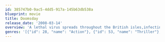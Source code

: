 ```yaml
---
id: 385747b0-9ac5-4dd5-917a-145b63db538a
blueprint: movie
title: Doomsday
release_date: '2008-03-14'
overview: 'A lethal virus spreads throughout the British isles,infecting millions and killing hundreds of thousands. To contain the threat, acting authorities brutally quarantine the country as it succumbs to fear and chaos. The quarantine is successful. Three decades later, the Reaper virus violently resurfaces in a major city. An elite group of specialists is urgently dispatched into the still-quarantined country to retrieve a cure by any means necessary. Shut off from the rest of the world, the unit must battle through a landscape that has become a waking nightmare.'
genres: '[{"id": 28, "name": "Action"}, {"id": 53, "name": "Thriller"}, {"id": 878, "name": "Science Fiction"}]'
---
```

